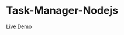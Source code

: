 ﻿# Task-Manager-Nodejs

 [Live Demo](https://task-manager-nodejs-9xm0.onrender.com/task.html?id=64cfe8a0b6e53c239097c3b3)
